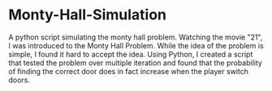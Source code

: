 # Monty-Hall-Simulation
A python script simulating the monty hall problem. Watching the movie "21", I was introduced to the Monty Hall Problem.
While the idea of the problem is simple, I found it hard to accept the idea. Using Python, I created a script that tested
the problem over multiple iteration and found that the probability of finding the correct door does in fact increase when the player switch doors. 
